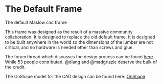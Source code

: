 # The Default Frame

The default Maslow cnc frame

This frame was designed as the result of a massive community collaboration. It is designed to replace the old default frame. It is designed to be built anywhere in the world so the dimensions of the lumber are not critical, and no hardware is needed other than screws and glue.

The forum thread which discusses the design process can be found [here](https://forums.maslowcnc.com/t/sun-with-face-new-stock-frame-design-sun-with-face/2025). While 53 people contributed, @dlang and @madgrizzle deserve the bulk of the credit.

The OnShape model for the CAD design can be found here: [OnShape](https://cad.onshape.com/documents/bb4070d4347a04156066aecd/w/cc700f50fb591efdcf3dff27/e/5fe97348d45b2bf22a29a1ce)
